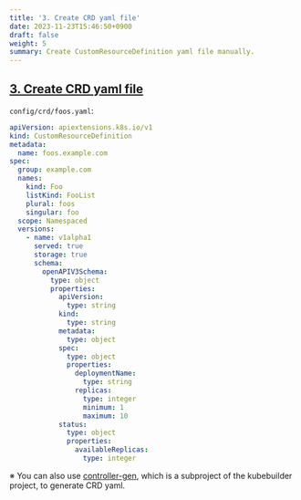 ```yaml
---
title: '3. Create CRD yaml file'
date: 2023-11-23T15:46:50+0900
draft: false
weight: 5
summary: Create CustomResourceDefinition yaml file manually.
---
```


## [3. Create CRD yaml file](https://github.com/nakamasato/sample-controller/commit/d2d48a7bcee74e569c527142a49bceb6711dc266)

`config/crd/foos.yaml`:
```yaml
apiVersion: apiextensions.k8s.io/v1
kind: CustomResourceDefinition
metadata:
  name: foos.example.com
spec:
  group: example.com
  names:
    kind: Foo
    listKind: FooList
    plural: foos
    singular: foo
  scope: Namespaced
  versions:
    - name: v1alpha1
      served: true
      storage: true
      schema:
        openAPIV3Schema:
          type: object
          properties:
            apiVersion:
              type: string
            kind:
              type: string
            metadata:
              type: object
            spec:
              type: object
              properties:
                deploymentName:
                  type: string
                replicas:
                  type: integer
                  minimum: 1
                  maximum: 10
            status:
              type: object
              properties:
                availableReplicas:
                  type: integer
```

※ You can also use [controller-gen](https://github.com/kubernetes-sigs/controller-tools/tree/master/cmd/controller-gen), which is a subproject of the kubebuilder project, to generate CRD yaml.
